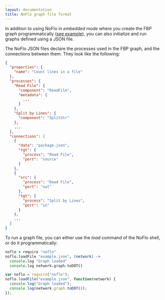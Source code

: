 ```yaml
---
layout: documentation
title: NoFlo graph file format
---
```

In addition to using NoFlo in _embedded mode_ where you create the FBP graph programmatically ([see example](https://raw.github.com/bergie/noflo/master/examples/linecount/count.coffee)), you can also initialize and run graphs defined using a JSON file.

The NoFlo JSON files declare the processes used in the FBP graph, and the connections between them. They look like the following:

```json
{
  "properties": {
    "name": "Count lines in a file"
  },
  "processes": {
    "Read File": {
      "component": "ReadFile",
      "metadata": {
        ...
      }
    },
    "Split by Lines": {
      "component": "SplitStr"
    },
    ...
  },
  "connections": [
    {
      "data": "package.json",
      "tgt": {
        "process": "Read File",
        "port": "source"
      }
    },
    {
      "src": {
        "process": "Read File",
        "port": "out"
      },
      "tgt": {
        "process": "Split by Lines",
        "port": "in"
      }
    },
    ...
  ]
}
```

To run a graph file, you can either use the _load_ command of the NoFlo shell, or do it programmatically:

```coffeescript
noflo = require "noflo"
noflo.loadFile "example.json", (network) ->
  console.log "Graph loaded"
  console.log network.graph.toDOT()
```
```javascript
var noflo = require("noflo");
noflo.loadFile("example.json", function(network) {
  console.log("Graph loaded");
  console.log(network.graph.toDOT());
});
```
